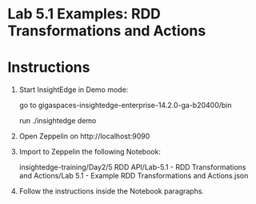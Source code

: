 # Lab 5.1 Examples: RDD Transformations and Actions

# Instructions

1. Start InsightEdge in Demo mode:

    go to gigaspaces-insightedge-enterprise-14.2.0-ga-b20400/bin

    run ./insightedge demo

2. Open Zeppelin on http://localhost:9090

3. Import to Zeppelin the following Notebook:

    insightedge-training/Day2/5 RDD API/Lab-5.1 - RDD Transformations and Actions/Lab 5.1 - Example RDD Transformations and Actions.json
    
4. Follow the instructions inside the Notebook paragraphs.
